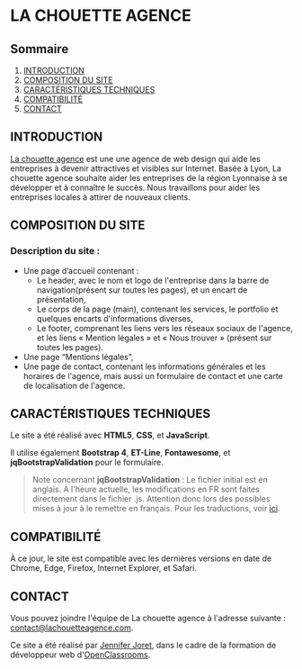 # LA CHOUETTE AGENCE

## Sommaire
1. [INTRODUCTION](#introduction)
2. [COMPOSITION DU SITE](#composition-du-site)
3. [CARACTÉRISTIQUES TECHNIQUES](#caracteristiques-techniques)
4. [COMPATIBILITÉ](#compatibilite)
5. [CONTACT](#contact)

## INTRODUCTION
[La chouette agence](https://jenniferjoret.github.io/OC-P4/index.html) est une une agence de web design qui aide les entreprises à devenir attractives et visibles sur Internet. Basée à Lyon, La chouette agence souhaite aider les entreprises de la région Lyonnaise à se développer et à connaître le succès. Nous travaillons pour aider les entreprises locales à attirer de nouveaux clients.


## COMPOSITION DU SITE
### Description du site :

- Une page d’accueil contenant :
    - Le header, avec le nom et logo de l'entreprise dans la barre de navigation(présent sur toutes les pages), et un encart de présentation,
    - Le corps de la page (main), contenant les services, le portfolio et quelques encarts d'informations diverses,
    - Le footer, comprenant les liens vers les réseaux sociaux de l'agence, et les liens « Mention légales » et « Nous trouver » (présent sur toutes les pages).
- Une page “Mentions légales”,
- Une page de contact, contenant les informations générales et les horaires de l'agence, mais aussi un formulaire de contact et une carte de localisation de l'agence.

## CARACTÉRISTIQUES TECHNIQUES

Le site a été réalisé avec **HTML5**, **CSS**, et **JavaScript**.


Il utilise également **Bootstrap 4**, **ET-Line**, **Fontawesome**, et **jqBootstrapValidation** pour le formulaire. 

> Note concernant **jqBootstrapValidation** : Le fichier initial est en anglais. À l'heure actuelle, les modifications en FR sont faites directement dans le fichier .js. Attention donc lors des possibles mises à jour à le remettre en français.
Pour les traductions, voir [ici](http://bootstrapvalidator.votintsev.ru/getting-started/#language-packages).

## COMPATIBILITÉ

À ce jour, le site est compatible avec les dernières versions en date de Chrome, Edge, Firefox, Internet Explorer, et Safari.

## CONTACT
Vous pouvez joindre l'équipe de La chouette agence à l'adresse suivante : contact@lachouetteagence.com.  

Ce site a été réalisé par [Jennifer Joret](https://www.linkedin.com/in/jennifer-joret-14bab1180/), dans le cadre de la formation de développeur web d'[OpenClassrooms](https://openclassrooms.com/).

